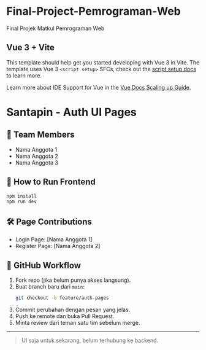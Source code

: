 # Final-Project-Pemrograman-Web

Final Projek Matkul Pemrograman Web

## Vue 3 + Vite

This template should help get you started developing with Vue 3 in Vite. The template uses Vue 3 `<script setup>` SFCs, check out the [script setup docs](https://v3.vuejs.org/api/sfc-script-setup.html#sfc-script-setup) to learn more.

Learn more about IDE Support for Vue in the [Vue Docs Scaling up Guide](https://vuejs.org/guide/scaling-up/tooling.html#ide-support).


# Santapin - Auth UI Pages

## 👥 Team Members

- Nama Anggota 1
- Nama Anggota 2
- Nama Anggota 3

## 🚀 How to Run Frontend

```bash
npm install
npm run dev
```

## 🛠 Page Contributions

- Login Page: [Nama Anggota 1]
- Register Page: [Nama Anggota 2]

## 🔄 GitHub Workflow

1. Fork repo (jika belum punya akses langsung).
2. Buat branch baru dari `main`:
   ```bash
   git checkout -b feature/auth-pages
   ```
3. Commit perubahan dengan pesan yang jelas.
4. Push ke remote dan buka Pull Request.
5. Minta review dari teman satu tim sebelum merge.

---

> UI saja untuk sekarang, belum terhubung ke backend.
